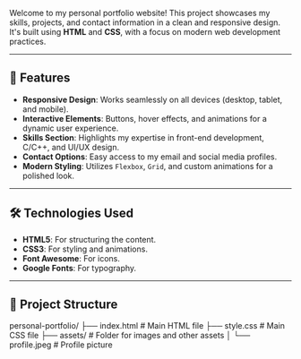 Welcome to my personal portfolio website! This project showcases my skills, projects, and contact information in a clean and responsive design. It's built using **HTML** and **CSS**, with a focus on modern web development practices.

---

## 🚀 Features

- **Responsive Design**: Works seamlessly on all devices (desktop, tablet, and mobile).
- **Interactive Elements**: Buttons, hover effects, and animations for a dynamic user experience.
- **Skills Section**: Highlights my expertise in front-end development, C/C++, and UI/UX design.
- **Contact Options**: Easy access to my email and social media profiles.
- **Modern Styling**: Utilizes `Flexbox`, `Grid`, and custom animations for a polished look.

---

## 🛠️ Technologies Used

- **HTML5**: For structuring the content.
- **CSS3**: For styling and animations.
- **Font Awesome**: For icons.
- **Google Fonts**: For typography.

---

## 📂 Project Structure
personal-portfolio/
├── index.html # Main HTML file
├── style.css # Main CSS file
├── assets/ # Folder for images and other assets
│ └── profile.jpeg # Profile picture
